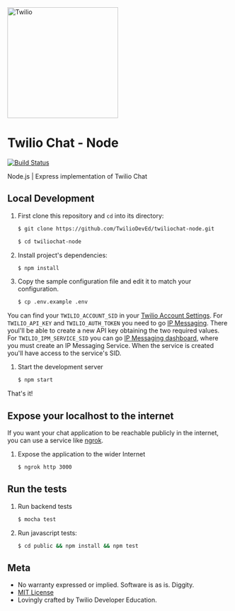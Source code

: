 <a href="https://www.twilio.com">
  <img src="https://static0.twilio.com/marketing/bundles/marketing/img/logos/wordmark-red.svg" alt="Twilio" width="250" />
</a>


# Twilio Chat - Node

[![Build Status](https://travis-ci.org/TwilioDevEd/twiliochat-node.svg?branch=master)](https://travis-ci.org/TwilioDevEd/twiliochat-node)

Node.js | Express  implementation of Twilio Chat


## Local Development

1. First clone this repository and `cd` into its directory:
   ```bash
   $ git clone https://github.com/TwilioDevEd/twiliochat-node.git

   $ cd twiliochat-node
   ```

1. Install project's dependencies:

    ```bash
    $ npm install
    ```
1. Copy the sample configuration file and edit it to match your configuration.

   ```bash
   $ cp .env.example .env
   ```

  You can find your `TWILIO_ACCOUNT_SID` in your
  [Twilio Account Settings](https://www.twilio.com/console).
  For `TWILIO_API_KEY` and `TWILIO_AUTH_TOKEN` you need to go
  [IP Messaging](https://www.twilio.com/console/ip-messaging). There
  youl'll be able to create a new API key obtaining the two required values.
  For `TWILIO_IPM_SERVICE_SID` you can go [IP Messaging dashboard](https://www.twilio.com/console/ip-messaging/dashboard),
  where you must create an IP Messaging Service. When the service is created you'll
  have access to the service's SID.

1. Start the development server

    ```bash
    $ npm start
    ```

That's it!


## Expose your localhost to the internet

If you want your chat application to be reachable publicly in the internet, you can use
a service like [ngrok](https://ngrok.com/).

1. Expose the application to the wider Internet

   ```bash
   $ ngrok http 3000
   ```


## Run the tests

1. Run backend tests

    ```bash
    $ mocha test
    ```

1. Run javascript tests:
   ```bash
   $ cd public && npm install && npm test
   ```


## Meta

* No warranty expressed or implied. Software is as is. Diggity.
* [MIT License](http://www.opensource.org/licenses/mit-license.html)
* Lovingly crafted by Twilio Developer Education.
